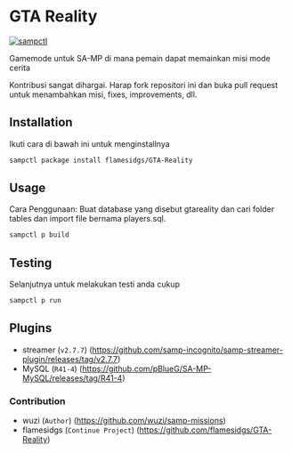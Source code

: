 # GTA Reality
[![sampctl](https://img.shields.io/badge/SAMPCTL-GTA--Reality-2f2f2f.svg?style=for-the-badge)](https://github.com/Lukman350/RRP)

Gamemode untuk SA-MP di mana pemain dapat memainkan misi mode cerita

Kontribusi sangat dihargai. Harap fork repositori ini dan buka pull request untuk menambahkan misi, fixes, improvements, dll.

## Installation
Ikuti cara di bawah ini untuk menginstallnya
```bash
sampctl package install flamesidgs/GTA-Reality
```

## Usage
Cara Penggunaan:
Buat database yang disebut gtareality dan cari folder tables dan import file bernama players.sql.
```bash
sampctl p build
```

## Testing
Selanjutnya untuk melakukan testi anda cukup
```bash
sampctl p run
```

## Plugins
- streamer (`v2.7.7`) (https://github.com/samp-incognito/samp-streamer-plugin/releases/tag/v2.7.7)
- MySQL (`R41-4`) (https://github.com/pBlueG/SA-MP-MySQL/releases/tag/R41-4)


### Contribution
- wuzi (`Author`) (https://github.com/wuzi/samp-missions)
- flamesidgs (`Continue Project`) (https://github.com/flamesidgs/GTA-Reality)
